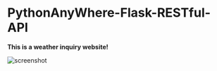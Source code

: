 # PythonAnyWhere-Flask-RESTful-API
**This is a weather inquiry website!**

![screenshot](https://i.postimg.cc/762pGQ1R/pythonanywhere-Chen-Kai.png)
